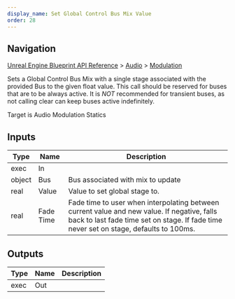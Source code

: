 ```yaml
---
display_name: Set Global Control Bus Mix Value
order: 28
---
```

## Navigation

[Unreal Engine Blueprint API Reference](https://dev.epicgames.com/documentation/en-us/unreal-engine/BlueprintAPI) > [Audio](https://dev.epicgames.com/documentation/en-us/unreal-engine/BlueprintAPI/Audio) > [Modulation](https://dev.epicgames.com/documentation/en-us/unreal-engine/BlueprintAPI/Audio/Modulation)

Sets a Global Control Bus Mix with a single stage associated with the provided Bus to the given float value. This call should
be reserved for buses that are to be always active. It is *NOT* recommended for transient buses, as not calling clear can keep
buses active indefinitely.

Target is Audio Modulation Statics

## Inputs

| Type | Name | Description |
| --- | --- | --- |
| exec | In |  |
| object | Bus | Bus associated with mix to update |
| real | Value | Value to set global stage to. |
| real | Fade Time | Fade time to user when interpolating between current value and new value. If negative, falls back to last fade time set on stage. If fade time never set on stage, defaults to 100ms. |

## Outputs

| Type | Name | Description |
| --- | --- | --- |
| exec | Out |  |
